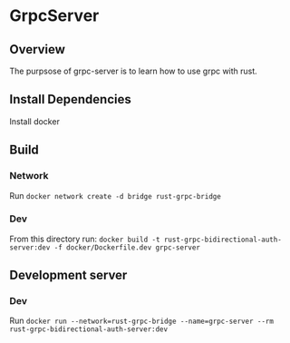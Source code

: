 # GrpcServer

## Overview
The purpsose of grpc-server is to learn how to use grpc with rust. 

## Install Dependencies
Install docker

## Build
### Network 
Run `docker network create -d bridge rust-grpc-bridge`

### Dev
From this directory run: `docker build -t rust-grpc-bidirectional-auth-server:dev -f docker/Dockerfile.dev grpc-server`

## Development server
### Dev
Run `docker run --network=rust-grpc-bridge --name=grpc-server --rm rust-grpc-bidirectional-auth-server:dev`
